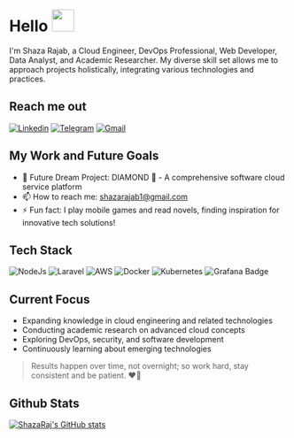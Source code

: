 # Hello <img src="https://user-images.githubusercontent.com/1303154/88677602-1635ba80-d120-11ea-84d8-d263ba5fc3c0.gif" width="40">

I'm Shaza Rajab, a Cloud Engineer, DevOps Professional, Web Developer, Data Analyst, and Academic Researcher. My diverse skill set allows me to approach projects holistically, integrating various technologies and practices.

## Reach me out

[![Linkedin](https://img.shields.io/badge/LinkedIn-0077B5?style=for-the-badge&logo=linkedin&logoColor=white)](https://www.linkedin.com/in/shaza-alrajab/) [![Telegram](https://img.shields.io/badge/Telegram-2CA5E0?style=for-the-badge&logo=telegram&logoColor=white)](https://t.me/shazaalrajab) [![Gmail](https://img.shields.io/badge/-gmail-EA4335?style=for-the-badge&labelColor=EA4335&logo=gmail&logoColor=white)](mailto:shazarajab1@gmail.com)

## My Work and Future Goals

- 🔗 Future Dream Project: DIAMOND 💎 - A comprehensive software cloud service platform
- 📫 How to reach me: shazarajab1@gmail.com
- ⚡ Fun fact: I play mobile games and read novels, finding inspiration for innovative tech solutions!

## Tech Stack

![NodeJs](https://img.shields.io/badge/NodeJS-339933?style=for-the-badge&logo=nodedotjs&logoColor=white)
![Laravel](https://img.shields.io/badge/laravel-FF2D20?style=for-the-badge&logo=laravel&logoColor=white)
![AWS](https://img.shields.io/badge/AWS-232F3E?style=for-the-badge&logo=amazon-aws&logoColor=white)
![Docker](https://img.shields.io/badge/Docker-2496ED?style=for-the-badge&logo=docker&logoColor=white)
![Kubernetes](https://img.shields.io/badge/Kubernetes-326CE5?style=for-the-badge&logo=kubernetes&logoColor=white)
![Grafana Badge](https://img.shields.io/badge/Grafana-white?style=for-the-badge&labelColor=F46800&logo=grafana&logoColor=white)

## Current Focus

- Expanding knowledge in cloud engineering and related technologies
- Conducting academic research on advanced cloud concepts
- Exploring DevOps, security, and software development
- Continuously learning about emerging technologies

> Results happen over time, not overnight; so work hard, stay consistent and be patient. ❤️🔰

## Github Stats

[![ShazaRaj's GitHub stats](https://github-readme-stats.vercel.app/api?username=shazaraj&hide=contribs,prs&theme=tokyonight)](https://github.com/anuraghazra/github-readme-stats)
